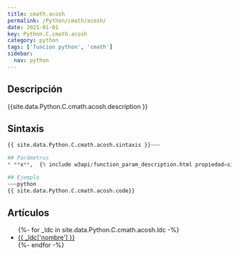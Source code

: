 ```yaml
---
title: cmath.acosh
permalink: /Python/cmath/acosh/
date: 2021-01-01
key: Python.C.cmath.acosh
category: python
tags: ['funcion python', 'cmath']
sidebar: 
  nav: python
---
```


## Descripción
{{site.data.Python.C.cmath.acosh.description }}

## Sintaxis
~~~python
{{ site.data.Python.C.cmath.acosh.sintaxis }}~~~

## Parámetros
* **x**,  {% include w3api/function_param_description.html propiedad=site.data.Python.C.cmath.acosh valor="x" %}

## Ejemplo
~~~python
{{ site.data.Python.C.cmath.acosh.code}}
~~~

## Artículos
<ul>
{%- for _ldc in site.data.Python.C.cmath.acosh.ldc -%}
   <li>
       <a href="{{_ldc['url'] }}">{{ _ldc['nombre'] }}</a>
   </li>
{%- endfor -%}
</ul>
